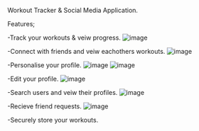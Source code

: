 Workout Tracker & Social Media Application.

Features;

-Track your workouts & veiw progress.
![image](https://github.com/user-attachments/assets/239a4531-034e-42c7-bb74-a3c48c8d79e3)

-Connect with friends and veiw eachothers workouts.
![image](https://github.com/user-attachments/assets/d660e7fb-6ca0-4e94-8f8b-f894008aec48)

-Personalise your profile.
![image](https://github.com/user-attachments/assets/fe944f69-5e6a-437b-bae4-23a561a403d0)
![image](https://github.com/user-attachments/assets/a43e1cb2-9a9a-4560-be7b-f9ae099c5e69)

-Edit your profile.
![image](https://github.com/user-attachments/assets/c04a7f47-f118-45e5-af3c-aa5ddfc5dd56)

-Search users and veiw their profiles.
![image](https://github.com/user-attachments/assets/f33fb42d-3249-4100-8f34-95802227b886)

-Recieve friend requests.
![image](https://github.com/user-attachments/assets/f1e49282-921b-4881-b83f-c43233d059a7)


-Securely store your workouts.





